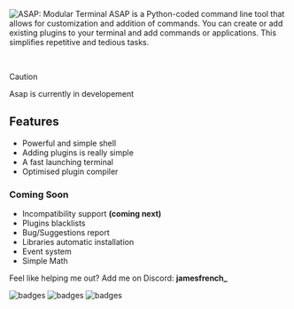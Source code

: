 <!-- <h1 align="center"><code>ASAP</code></h1> -->
<img src="https://jamesfrench.fr/asap/banner.png" alt="ASAP: Modular Terminal">
ASAP is a Python-coded command line tool that allows for customization and addition of commands. 
You can create or add existing plugins to your terminal and add commands or applications. This simplifies repetitive and tedious tasks.

‎‎ 
> [!CAUTION]
> Asap is currently in developement

## Features
- Powerful and simple shell
- Adding plugins is really simple
- A fast launching terminal
- Optimised plugin compiler


### Coming Soon
- Incompatibility support **(coming next)**
- Plugins blacklists
- Bug/Suggestions report
- Libraries automatic installation
- Event system
- Simple Math 


Feel like helping me out? Add me on Discord: **jamesfrench_**

![badges](http://ForTheBadge.com/images/badges/built-with-love.svg) ![badges](http://ForTheBadge.com/images/badges/made-with-python.svg) ![badges](https://img.shields.io/badge/Visual_Studio_Code-0078D4?style=for-the-badge&logo=visual%20studio%20code&logoColor=white)
